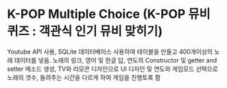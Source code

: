 # **K-POP Multiple Choice (K-POP 뮤비 퀴즈 : 객관식 인기 뮤비 맞히기)**

Youtube API 사용, SQLite 데이터베이스 사용하여 테이블을 만들고 400개이상의 노래 데이터를 넣음. 노래의 링크, 영어 및 한글 답, 연도의 Constructor 및 getter and setter 메소드 생성, TV와 리모콘 디자인으로 UI 디자인 및 연도와 게임모드 선택으로 노래의 갯수, 들려주는 시간을 다르게 하여 게임을 진행토록 함



